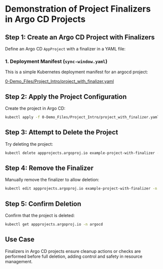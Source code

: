 
# Demonstration of Project Finalizers in Argo CD Projects

## Step 1: Create an Argo CD Project with Finalizers
Define an Argo CD `AppProject` with a finalizer in a YAML file:

### 1. Deployment Manifest (`sync-window.yaml`)

This is a simple Kubernetes deployment manifest for an argocd project:

[0-Demo_Files/Project_Intro/project_with_finalizer.yaml](https://github.com/pjtys/ArgoCD-Complete-Master-Course.git/blob/main/0-Demo_Files/Project_Intro/project_with_finalizer.yaml)



## Step 2: Apply the Project Configuration
Create the project in Argo CD:

```bash
kubectl apply -f 0-Demo_Files/Project_Intro/project_with_finalizer.yaml -n argocd
```

## Step 3: Attempt to Delete the Project
Try deleting the project:

```bash
kubectl delete appprojects.argoproj.io example-project-with-finalizer -n argocd
```

## Step 4: Remove the Finalizer
Manually remove the finalizer to allow deletion:

```bash
kubectl edit appprojects.argoproj.io example-project-with-finalizer -n argocd
```

## Step 5: Confirm Deletion
Confirm that the project is deleted:

```bash
kubectl get appprojects.argoproj.io -n argocd
```

## Use Case
Finalizers in Argo CD projects ensure cleanup actions or checks are performed before full deletion, adding control and safety in resource management.
